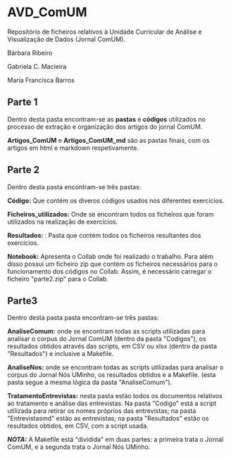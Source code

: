 # AVD_ComUM
Repositório de ficheiros relativos à Unidade Curricular de Análise e Visualização de Dados (Jornal ComUM).

Bárbara Ribeiro

Gabriela C. Macieira

Maria Francisca Barros

## Parte 1
Dentro desta pasta encontram-se as **pastas** e **códigos** utilizados no processo de extração e organização dos artigos do jornal ComUM.

**Artigos_ComUM** e **Artigos_ComUM_md** são as pastas finais, com os artigos em html e markdown respetivamente.

 ## Parte 2
 Dentro desta pasta encontram-se três pastas:
 
 **Código:** Que contém os diveros códigos usados nos diferentes exercícios.
 
 **Ficheiros_utilizados:** Onde se encontram todos os ficheiros que foram utilizados na realização de exercícios.
 
**Resultados:** : Pasta que contém todos os ficheiros resultantes dos exercícios.

**Notebook:** Apresenta o Collab onde foi realizado o trabalho. Para além disso possui um ficheiro zip que contém os ficheiros necessários para o funcionamento dos códigos no Collab. Assim, é necessário carregar o ficheiro "parte2.zip" para o Collab.

## Parte3
Dentro desta pasta pasta encontram-se três pastas:

**AnaliseComum:** onde se encontram todas as scripts utilizadas para analisar o corpus do Jornal ComUM (dentro da pasta "Codigos"), os resultados obtidos através das scripts, em CSV ou xlsx (dentro da pasta "Resultados") e inclusive a Makefile.

**AnaliseNos:** onde se encontram todas as scripts utilizadas para analisar o corpus do Jornal Nós UMinho, os resultados obtidos e a Makefile. (esta pasta segue a mesma lógica da pasta "AnaliseComum").

**TratamentoEntrevistas:** nesta pasta estão todos os documentos relativos ao tratamento e análise das entrevistas. Na pasta "Codigo" está a script utilizada para retirar os nomes próprios das entrevistas; na pasta "Entrevistasmd" estão as entrevistas; na pasta "Resultados" estão os resultados obtidos, em CSV, com a script usada.

***NOTA:*** A Makefile está "dividida" em duas partes: a primeira trata o Jornal ComUM, e a segunda trata o Jornal Nós UMinho.
